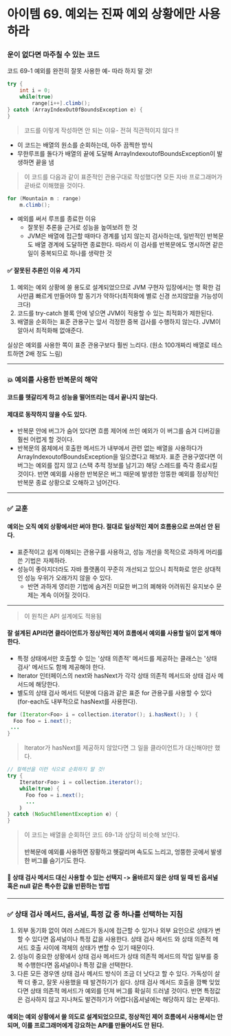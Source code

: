 # 아이템 69. 예외는 진짜 예외 상황에만 사용하라

### 운이 없다면 마주칠 수 있는 코드

코드 69-1 예외를 완전히 잘못 사용한 예- 따라 하지 말 것!
```java
try {
    int i = 0;
    while(true)
        range[i++].climb();
} catch (ArrayIndexOut0fBoundsException e) {
}
```
> 코드를 이렇게 작성하면 안 되는 이유- 전혀 직관적이지 않다 !!

- 이 코드는 배열의 원소를 순회하는데, 아주 끔찍한 방식
- 무한루프를 돌다가 배열의 끝에 도달해 ArrayIndexoutofBoundsException이 발생하면 끝을 냄

> 이 코드를 다음과 같이 표준적인 관용구대로 작성했다면 모든 자바 프로그래머가 곧바로 이해했을 것이다.
```java
for (Mountain m : range)
    m.climb();
```
- 예외를 써서 루프를 종료한 이유
   - 잘못된 추론을 근거로 성능을 높여보려 한 것
   - JVM은 배열에 접근할 때마다 경계를 넘지 않는지 검사하는데, 일반적인 반복문도 배열 경계에 도달하면 종료한다. 따라서 이 검사를 반복문에도 명시하면 같은 일이 중복되므로 하나를 생략한 것

#### ✅ 잘못된 추론인 이유 세 가지

1.  예외는 예외 상황에 쓸 용도로 설계되었으므로 JVM 구현자 입장에서는 명 확한 검사만큼 빠르게 만들어야 할 동기가 약하다(최적화에 별로 신경 쓰지않았을 가능성이 크다)
2. 코드를 try-catch 블록 안에 넣으면 JVM이 적용할 수 있는 최적화가 제한된다.
3. 배열을 순회하는 표준 관용구는 앞서 걱정한 중복 검사를 수행하지 않는다. JVM이 알아서 최적화해 없애준다.

실상은 예외를 사용한 쪽이 표준 관용구보다 훨씬 느리다. (원소 100개짜리 배열로 테스트하면 2배 정도 느림)

---

### 💥 예외를 사용한 반복문의 해악

#### 코드를 헷갈리게 하고 성능을 떨어뜨리는 데서 끝나지 않는다. 
#### 제대로 동작하지 않을 수도 있다. 
- 반복문 안에 버그가 숨어 있다면 흐름 제어에 쓰인 예외가 이 버그를 숨겨 디버깅을 훨씬 어렵게 할 것이다.
- 반복문의 몸체에서 호출한 메서드가 내부에서 관련 없는 배열을 사용하다가 ArrayIndexoutofBoundsException을 일으켰다고 해보자. 표준 관용구였다면 이 버그는 예외를 잡지 않고 (스택 추적 정보를 남기고) 해당 스레드를 즉각 종료시킬 것이다. 반면 예외를 사용한 반복문은 버그 때문에 발생한 엉뚱한 예외를 정상적인 반복문 종료 상황으로 오해하고 넘어간다.

---

### ✅ 교훈
#### 예외는 오직 예외 상황에서만 써야 한다. 절대로 일상적인 제어 흐름용으로 쓰여선 안 된다.
- 표준적이고 쉽게 이해되는 관용구를 사용하고, 성능 개선을 목적으로 과하게 머리를 쓴 기법은 자제하라.
- 성능이 좋아지더라도 자바 플랫폼이 꾸준히 개선되고 있으니 최적화로 얻은 상대적인 성능 우위가 오래가지 않을 수 있다.
  - 반면 과하게 영리한 기법에 숨겨진 미묘한 버그의 폐해와 어려워진 유지보수 문제는 계속 이어질 것이다.

---

> 이 원칙은 API 설계에도 적용됨

#### 잘 설계된 API라면 클라이언트가 정상적인 제어 흐름에서 예외를 사용할 일이 없게 해야 한다. 
- 특정 상태에서만 호출할 수 있는 '상태 의존적' 메서드를 제공하는 클래스는 '상태 검사' 메서드도 함께 제공해야 한다.
- Iterator 인터페이스의 next와 hasNext가 각각 상태 의존적 메서드와 상태 검사 메서드에 해당한다.
- 별도의 상태 검사 메서드 덕분에 다음과 같은 표준 for 관용구를 사용할 수 있다(for-each도 내부적으로 hasNext를 사용한다).
```java
for (Iterator<Foo> i = collection.iterator(); i.hasNext(); ) {
  Foo foo = i.next();
 ...
}
```
>Iterator가 hasNext를 제공하지 않았다면 그 일을 클라이언트가 대신해야만 했다.

```java
// 컬렉션을 이런 식으로 순회하지 말 것!
try {
    Iterator‹Foo> i = collection.iterator();
    while(true) {
      Foo foo = i.next();
      ...
    ｝
} catch (NoSuchElementException e) {
}
```
> 이 코드는 배열을 순회하던 코드 69-1과 상당히 비슷해 보인다.
> #### 반복문에 예외를 사용하면 장황하고 헷갈리며 속도도 느리고, 엉뚱한 곳에서 발생한 버그를 숨기기도 한다.

#### 🚩 상태 검사 메서드 대신 사용할 수 있는 선택지 -> 올바르지 않은 상태 일 때 빈 옵셔널 혹은 null 같은 특수한 값을 반환하는 방법

---

### ✅ 상태 검사 메서드, 옵셔널, 특정 값 중 하나를 선택하는 지침

1. 외부 동기화 없이 여러 스레드가 동시에 접근할 수 있거나 외부 요인으로 상태가 변할 수 있다면 옵셔널이나 특정 값을 사용한다. 상태 검사 메서드 와 상태 의존적 메서드 호출 사이에 객체의 상태가 변할 수 있기 때문이다.
2. 성능이 중요한 상황에서 상태 검사 메서드가 상태 의존적 메서드의 작업 일부를 중복 수행한다면 옵셔널이나 특정 값을 선택한다.
3. 다른 모든 경우엔 상태 검사 메서드 방식이 조금 더 낫다고 할 수 있다. 가독성이 살짝 더 좋고, 잘못 사용했을 때 발견하기가 쉽다. 상태 검사 메서드 호출을 깜빡 잊었다면 상태 의존적 메서드가 예외를 던져 버그를 확실히 드러낼 것이다. 반면 특정값은 검사하지 않고 지나쳐도 발견하기가 어렵다(옵셔널에는 해당하지 않는 문제다).


#### 예외는 예외 상황에서 쓸 의도로 설계되었으므로, 정상적인 제어 흐름에서 사용해서는 안 되며, 이를 프로그래머에게 강요하는 API를 만들어서도 안 된다.
